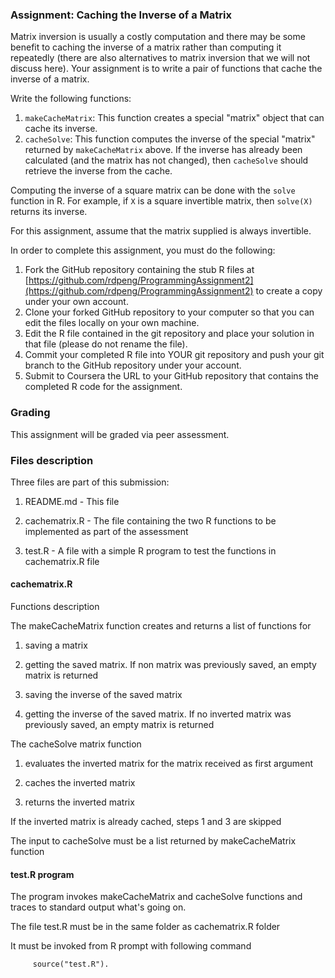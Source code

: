 ### Assignment: Caching the Inverse of a Matrix

Matrix inversion is usually a costly computation and there may be some
benefit to caching the inverse of a matrix rather than computing it
repeatedly (there are also alternatives to matrix inversion that we will
not discuss here). Your assignment is to write a pair of functions that
cache the inverse of a matrix.

Write the following functions:

1.  `makeCacheMatrix`: This function creates a special "matrix" object
    that can cache its inverse.
2.  `cacheSolve`: This function computes the inverse of the special
    "matrix" returned by `makeCacheMatrix` above. If the inverse has
    already been calculated (and the matrix has not changed), then
    `cacheSolve` should retrieve the inverse from the cache.

Computing the inverse of a square matrix can be done with the `solve`
function in R. For example, if `X` is a square invertible matrix, then
`solve(X)` returns its inverse.

For this assignment, assume that the matrix supplied is always
invertible.

In order to complete this assignment, you must do the following:

1.  Fork the GitHub repository containing the stub R files at
    [https://github.com/rdpeng/ProgrammingAssignment2](https://github.com/rdpeng/ProgrammingAssignment2)
    to create a copy under your own account.
2.  Clone your forked GitHub repository to your computer so that you can
    edit the files locally on your own machine.
3.  Edit the R file contained in the git repository and place your
    solution in that file (please do not rename the file).
4.  Commit your completed R file into YOUR git repository and push your
    git branch to the GitHub repository under your account.
5.  Submit to Coursera the URL to your GitHub repository that contains
    the completed R code for the assignment.

### Grading

This assignment will be graded via peer assessment.

### Files description
Three files are part of this submission:
1.  README.md - This file

2.  cachematrix.R - The file containing the two R functions to be implemented as part of the assessment

3.  test.R - A file with a simple R program to test the functions in cachematrix.R file

#### cachematrix.R 
Functions description

The makeCacheMatrix function creates and returns a list of functions for
1.  saving a matrix 

2.  getting the saved matrix. If non matrix was previously saved, an empty matrix is returned

3.  saving the inverse of the saved matrix

4.  getting the inverse of the saved matrix. If no inverted matrix was previously saved, an empty matrix is returned
 
The cacheSolve matrix function
1.  evaluates the inverted matrix for the matrix received as first argument

2.  caches the inverted matrix

3.  returns the inverted matrix

If the inverted matrix is already cached, steps 1 and 3 are skipped

The input to cacheSolve must be a list returned by makeCacheMatrix function

#### test.R program

The program invokes makeCacheMatrix and cacheSolve functions and traces to standard output what's going on.

The file test.R must be in the same folder as cachematrix.R folder  

It must be invoked from R prompt with following command

         source("test.R").    

